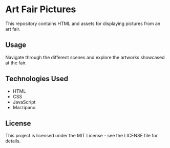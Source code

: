 # Art Fair Pictures

This repository contains HTML and assets for displaying pictures from an art fair.

## Usage

Navigate through the different scenes and explore the artworks showcased at the fair.

## Technologies Used

- HTML
- CSS
- JavaScript
- Marzipano

## License

This project is licensed under the MIT License - see the LICENSE file for details.

